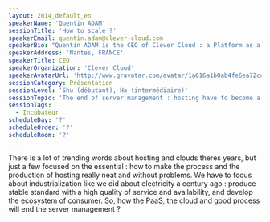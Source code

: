 ```yaml
---
layout: 2014_default_en
speakerName: 'Quentin ADAM'
sessionTitle: 'How to scale ?'
speakerEmail: quentin.adam@clever-cloud.com
speakerBio: "Quentin ADAM is the CEO of Clever Cloud : a Platform as a Service company allowing you to run java, scala, ruby, node.js, php, python or go applications, with auto scaling and auto healing features. This position allow him to study lots of applications, code, practice, and extract some talks and advises. Regular speaker at various tech conference, he’s focused to help developers to deliver quickly and happily good applications.\n"
speakerAddress: 'Nantes, FRANCE'
speakerTitle: CEO
speakerOrganization: 'Clever Cloud'
speakerAvatarUrl: 'http://www.gravatar.com/avatar/1a616a1b0ab4fe6ea72cc8d00c8ba4ec?size=200'
sessionCategory: Présentation
sessionLevel: 'Shu (débutant), Ha (intermédiaire)'
sessionTopic: 'The end of server management : hosting have to become a commodity'
sessionTags:
  - Incubateur
scheduleDay: '?'
scheduleOrder: '?'
scheduleRoom: '?'
---
```


There is a lot of trending words about hosting and clouds theres years, but just a few focused on the essential : how to make the process and the production of hosting really neat and without problems. We have to focus about industrialization like we did about electricity a century ago : produce stable standard with a high quality of service and availability, and develop the ecosystem of consumer. So, how the PaaS, the cloud and good process will end the server management ?






